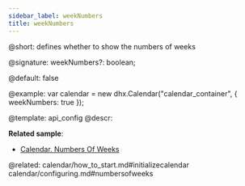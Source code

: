 ```yaml
---
sidebar_label: weekNumbers
title: weekNumbers
---          
```


@short: defines whether to show the numbers of weeks

@signature: weekNumbers?: boolean;

@default: false

@example: 
var calendar = new dhx.Calendar("calendar_container", { 
    weekNumbers: true
});


@template:	api_config
@descr: 

**Related sample**:
- [Calendar. Numbers Of Weeks](https://snippet.dhtmlx.com/9692gk6n)

@related:
calendar/how_to_start.md#initializecalendar
calendar/configuring.md#numbersofweeks
